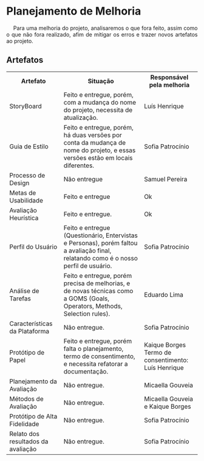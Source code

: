 # Planejamento de Melhoria
<div class="line"></div>


<p align="justify">&emsp;
Para uma melhoria do projeto, analisaremos o que fora feito, assim como o que não fora realizado, afim de mitigar os erros e trazer novos artefatos ao projeto.
</p>

## Artefatos

<table class="artefatos">
	<tr>
		<th>Artefato</th>
		<th>Situação</th>
        <th>Responsável pela melhoria</th>
	</tr>
	<tr>
		<td>StoryBoard</td>
		<td>Feito e entregue, porém, com a mudança do nome do projeto, necessita de atualização.</td>
        <td>Luís Henrique</td>
	</tr>
	<tr>
		<td>Guia de Estilo</td>
		<td>Feito e entregue, porém, há duas versões por conta da mudança de nome do projeto, e essas versões estão em locais diferentes.</td>
        <td>Sofia Patrocínio</td>
	</tr>
	<tr>
		<td>Processo de Design</td>
		<td>Não entregue</td>
        <td>Samuel Pereira</td>
	</tr>
	<tr>
		<td>Metas de Usabilidade</td>
		<td>Feito e entregue</td>
        <td>Ok</td>
	</tr>
	<tr>
		<td>Avaliação Heurística</td>
		<td>Feito e entregue.</td>
        <td>Ok</td>
	</tr>
	<tr>
		<td>Perfil do Usuário</td>
		<td>Feito e entregue (Questionário, Entervistas e Personas), porém faltou a avaliação final, relatando como é o nosso perfil de usuário.</td>
        <td>Sofia Patrocínio</td>
	</tr>
	<tr>
		<td>Análise de Tarefas</td>
		<td>Feito e entregue, porém precisa de melhorias, e de novas técnicas como a GOMS (Goals, Operators, Methods, Selection rules).</td>
        <td>Eduardo Lima</td>
	</tr>
	<tr>
		<td>Características da Plataforma</td>
		<td>Não entregue.</td>
        <td>Sofia Patrocínio</td>
	</tr>
	<tr>
		<td>Protótipo de Papel</td>
		<td>Feito e entregue, porém falta o planejamento, termo de consentimento, e necessita refatorar a documentação.</td>
        <td>Kaique Borges<br>Termo de consentimento: Luís Henrique</td>
	</tr>
	<tr>
		<td>Planejamento da Avaliação</td>
		<td>Não entregue.</td>
        <td>Micaella Gouveia</td>
	</tr>
	</tr>
	<tr>
		<td>Métodos de Avaliação</td>
		<td>Não entregue.</td>
        <td>Micaella Gouveia e Kaique Borges</td>
	</tr>
	<tr>
		<td>Protótipo de Alta Fidelidade</td>
		<td>Não entregue.</td>
        <td>Sofia Patrocínio</td>
	</tr>
	<tr>
		<td>Relato dos resultados da avaliação</td>
		<td>Não entregue.</td>
        <td>Sofia Patrocínio</td>
	</tr>
</table> 
<br>